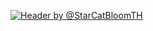 [![Header by @StarCatBloomTH](https://s.jeda.im/i/gh/banner.png "Header by @StarCatBloomTH")](https://jeda.im)
